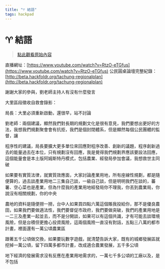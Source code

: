 ```yaml
---
title: "♈ 結語"
tags: hackpad
---
```


# ♈ 結語

> [點此觀看原始內容](https://g0v.hackpad.tw/genda05)


直播網址：[https://www.youtube.com/watch?v=RtzO-eTGfus](https://www.youtube.com/watch?v=RtzO-eTGfus)
公民圓桌論壇完整紀錄：[http://beta.hackfoldr.org/tachung-regionalplan](http://beta.hackfoldr.org/tachung-regionalplan)

謝謝大家的參與，劉老師主持人有沒有什麼發言

大里區段徵收自救會錄影：

局長：大里必須重新啟動，還很早，站不討論

劉老師：兩個建議，顯然我們對長期的規劃文化是很有意見，我們要想出更好的方法，我想我們規劃聚會會有抗拒，我們是個封閉體系，但是顯然每個公民團體的監督，讓

程序性的建議，局長要擴大更多單位來回應對程序改善、創新的議題，程序創新過去的能量過去在本位，只有規劃沒有回應，我是覺得我們規劃界應該要設法回應，這個能量會是本土版阿姆斯特丹模式，包括農業、經發局參加會議，我想救世主同破

如果要有實質法律，就實質效應面，大家討論產業用地，所有座線性規劃，都是隨便算的，過去談產業用地二三集自己談，一級自己談，但是明明我們在談的，蕃薯、空心菜也是產業，但為什麼我的產業用地經發局你不理我，你丟到農業局，你說沒有相關規劃，你的中央

農地的資料是隨便撈一撈，台中人如果買四點六萬這個賬我投給你，那不是優良農田，如果我們要做適法性，我們要督促市政府，我們要做突破，我們的產業用地是一二三及產業一起並去，而不是分開談，如果可以有這個共識，才有可能去談環境風險，但是台積但更擔心投資風險，這兩個風險一直沒有對話，五點三八萬的都市計畫，裡面還有一萬公頃農業區

跟著五千公頃做交換，如果要玩數字遊戲，就清楚告訴大家，既有的城鄉發展區就挖掉一萬公頃，留下四萬多都市計畫，改成適合農業發展，五千多公頃

地下經濟的發展需求沒有反應在產業用地需求的，一萬七千多公頃的工廠以及，是不包括



